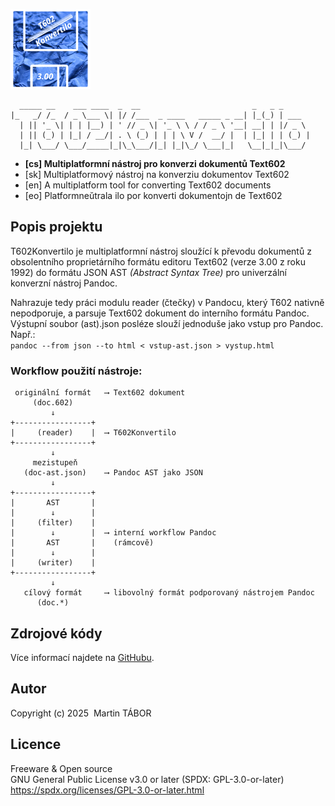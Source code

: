 ![Logo T602Konvertilo](res/logo/logo128.png)

```text
  _____ __    ___ ____  _  __                         _   _ _
|_   _/ /_  / _ \___ \| |/ /___  _ ____   _____ _ __| |_(_) | ___
  | || '_ \| | | |__) | ' // _ \| '_ \ \ / / _ \ '__| __| | |/ _ \
  | || (_) | |_| / __/| . \ (_) | | | \ V /  __/ |  | |_| | | (_) |
  |_| \___/ \___/_____|_|\_\___/|_| |_|\_/ \___|_|   \__|_|_|\___/
```

- **[cs] Multiplatformní nástroj pro konverzi dokumentů Text602**
- [sk] Multiplatformový nástroj na konverziu dokumentov Text602
- [en] A multiplatform tool for converting Text602 documents
- [eo] Platformneŭtrala ilo por konverti dokumentojn de Text602

## Popis projektu
T602Konvertilo je multiplatformní nástroj sloužící k převodu dokumentů
z obsolentního proprietárního formátu editoru Text602 (verze 3.00 z roku
1992) do formátu JSON AST *(Abstract Syntax Tree)* pro univerzální
konverzní nástroj Pandoc.

Nahrazuje tedy práci modulu reader (čtečky) v Pandocu, který T602 nativně
nepodporuje, a parsuje Text602 dokument do interního formátu Pandoc.
Výstupní soubor (ast).json posléze slouží jednoduše jako vstup pro Pandoc.
Např.:  
`pandoc --from json --to html < vstup-ast.json > vystup.html`

### Workflow použití nástroje:
```text
 originální formát   ⟶ Text602 dokument
     (doc.602)
         ↓
+-----------------+
|     (reader)    |  ⟶ T602Konvertilo
+-----------------+
         ↓
     mezistupeň
   (doc-ast.json)    ⟶ Pandoc AST jako JSON
         ↓
+-----------------+
|       AST       |
|        ↓        |
|     (filter)    |
|        ↓        |  ⟶ interní workflow Pandoc
|       AST       |    (rámcově)
|        ↓        |
|     (writer)    |
+-----------------+
         ↓
   cílový formát     ⟶ libovolný formát podporovaný nástrojem Pandoc
      (doc.*)
```

## Zdrojové kódy
Více informací najdete na [GitHubu](https://github.com/ma-ta/t602konvertilo).

## Autor
Copyright (c) 2025&nbsp;&nbsp;Martin TÁBOR

## Licence
Freeware & Open source  
GNU General Public License v3.0 or later (SPDX: GPL-3.0-or-later)  
https://spdx.org/licenses/GPL-3.0-or-later.html
